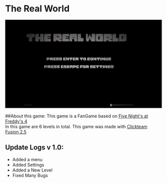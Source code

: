 # The Real **World**
![The Real World](therealworld.gif)

##About this game:
This game is a FanGame based on [Five Night's at Freddy's 4 ](https://store.steampowered.com/app/388090/Five_Nights_at_Freddys_4/)<br />
In this game are 6 levels in total. This game was made with [Clickteam Fusion 2.5](https://www.clickteam.com/clickteam-fusion-2-5-developer)<br />

## Update Logs v 1.0:
- Added a menu
- Added Settings
- Added a New Level
- Fixed Many Bugs

